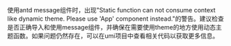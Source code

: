 使用antd message组件时，出现"Static function can not consume context like dynamic theme. Please use 'App' component instead."的警告。建议检查是否正确导入和使用message组件，并确保在需要使用theme的地方使用动态主题函数。如果问题仍然存在，可以在umi项目中查看相关代码以获取更多信息。
